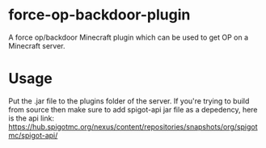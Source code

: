 # force-op-backdoor-plugin
A force op/backdoor Minecraft plugin which can be used to get OP on a Minecraft server.


# Usage


Put the .jar file to the plugins folder of the server. If you're trying to build from source then make sure to add spigot-api jar file as a depedency, here is the api link: https://hub.spigotmc.org/nexus/content/repositories/snapshots/org/spigotmc/spigot-api/
